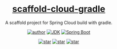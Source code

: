 <h1 align="center"><a href="https://github.com/Fatezhang/scaffold-cloud-gradle" target="_blank">scaffold-cloud-gradle</a></h1>
<p align="center">
    A scaffold project for Spring Cloud build with gradle.
</p>
<p align="center">
  <a href="http://zhangjiaheng.cn"><img alt="author" src="https://img.shields.io/badge/作者-ZhangJiaheng_Blog-blue.svg"/></a>
  <a href="https://www.oracle.com/technetwork/java/javase/downloads/index.html"><img alt="JDK" src="https://img.shields.io/badge/JDK-1.8+-orange.svg"/></a>
  <a href="https://docs.spring.io/spring-boot/docs/2.1.9.RELEASE/reference/html/"><img alt="Spring Boot" src="https://img.shields.io/badge/Spring Boot-2.1.4.RELEASE-brightgreen.svg"/></a>
</p>


<p align="center">
  <a href="https://github.com/Fatezhang/scaffold-cloud-gradle/stargazers"><img alt="star" src="https://img.shields.io/github/stars/Fatezhang/scaffold-cloud-gradle.svg?label=Stars&style=social"/></a>
  <a href="https://github.com/Fatezhang/scaffold-cloud-gradle/network/members"><img alt="star" src="https://img.shields.io/github/forks/Fatezhang/scaffold-cloud-gradle.svg?label=Fork&style=social"/></a>
  <a href="https://github.com/Fatezhang/scaffold-cloud-gradle/watchers"><img alt="star" src="https://img.shields.io/github/watchers/Fatezhang/scaffold-cloud-gradle.svg?label=Watch&style=social"/></a>
</p>